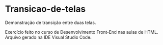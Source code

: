 # Transicao-de-telas
Demonstração de transição entre duas telas. 

Exercício feito no curso de Desenvolvimento Front-End nas aulas de HTML. 
Arquivo gerado na IDE Visual Studio Code. 
